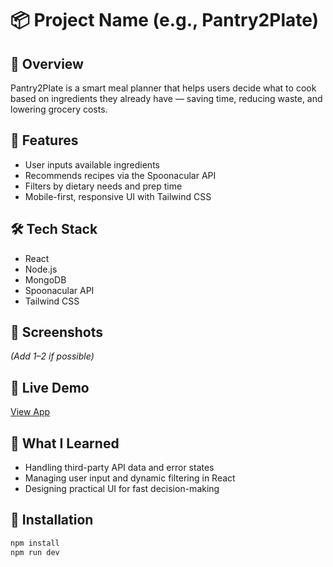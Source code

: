 # 📦 Project Name (e.g., Pantry2Plate)

## 📝 Overview
Pantry2Plate is a smart meal planner that helps users decide what to cook based on ingredients they already have — saving time, reducing waste, and lowering grocery costs.

## 🚀 Features
- User inputs available ingredients
- Recommends recipes via the Spoonacular API
- Filters by dietary needs and prep time
- Mobile-first, responsive UI with Tailwind CSS

## 🛠 Tech Stack
- React  
- Node.js  
- MongoDB  
- Spoonacular API  
- Tailwind CSS

## 📸 Screenshots
_(Add 1–2 if possible)_

## 🔗 Live Demo
[View App](https://link-to-live-app.com)

## 🧠 What I Learned
- Handling third-party API data and error states
- Managing user input and dynamic filtering in React
- Designing practical UI for fast decision-making

## 📂 Installation
```bash
npm install
npm run dev
